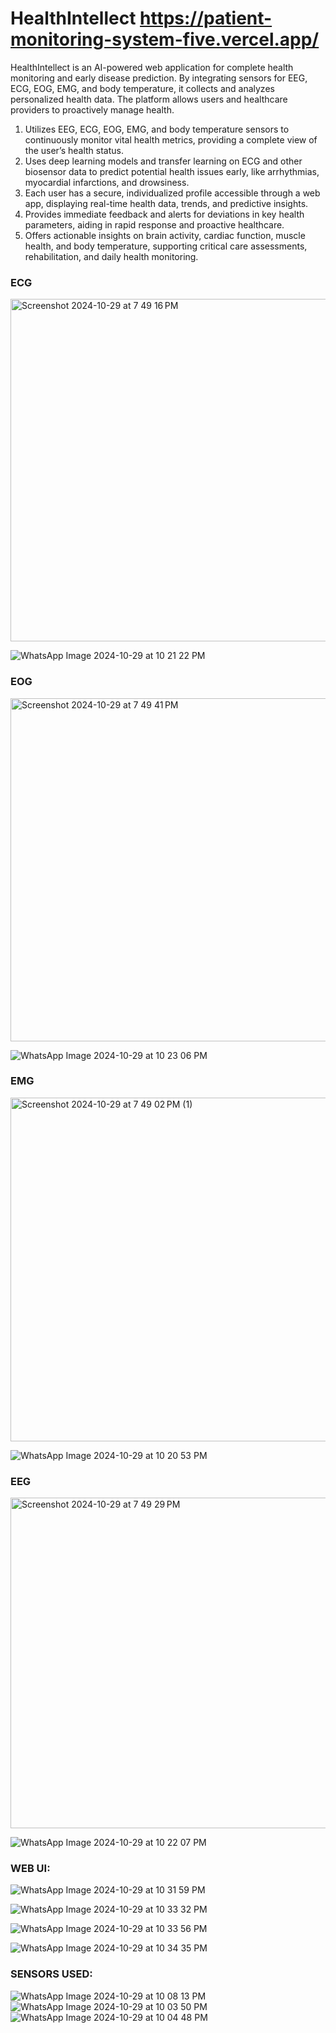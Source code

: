 # HealthIntellect https://patient-monitoring-system-five.vercel.app/
HealthIntellect is an AI-powered web application for complete health monitoring and early disease prediction. By integrating sensors for EEG, ECG, EOG, EMG, and body temperature, it collects and analyzes personalized health data. The platform allows users and healthcare providers to proactively manage health.


1) Utilizes EEG, ECG, EOG, EMG, and body temperature sensors to continuously monitor vital health metrics, providing a complete view of the user’s health status.
2) Uses deep learning models and transfer learning on ECG and other biosensor data to predict potential health issues early, like arrhythmias, myocardial infarctions, and drowsiness.
3) Each user has a secure, individualized profile accessible through a web app, displaying real-time health data, trends, and predictive insights.
4) Provides immediate feedback and alerts for deviations in key health parameters, aiding in rapid response and proactive healthcare.
5) Offers actionable insights on brain activity, cardiac function, muscle health, and body temperature, supporting critical care assessments, rehabilitation, and daily health monitoring.

### ECG
<img width="548" alt="Screenshot 2024-10-29 at 7 49 16 PM" src="https://github.com/user-attachments/assets/a543d786-3e3b-4860-90c8-013badb4309d">

![WhatsApp Image 2024-10-29 at 10 21 22 PM](https://github.com/user-attachments/assets/39eca2de-289f-4dfc-84f1-d75581af5d89)

### EOG
<img width="549" alt="Screenshot 2024-10-29 at 7 49 41 PM" src="https://github.com/user-attachments/assets/e1d79db8-aa45-42ef-8618-b31a5618f894">

![WhatsApp Image 2024-10-29 at 10 23 06 PM](https://github.com/user-attachments/assets/eabe5b5c-586a-45b2-9a7c-cc1362f90018)

### EMG
<img width="550" alt="Screenshot 2024-10-29 at 7 49 02 PM (1)" src="https://github.com/user-attachments/assets/4b6bd048-8bcf-4e24-a442-63ff1babe385">

![WhatsApp Image 2024-10-29 at 10 20 53 PM](https://github.com/user-attachments/assets/8bbfcbe7-9c9b-4011-bead-467906e649c0)

### EEG
<img width="529" alt="Screenshot 2024-10-29 at 7 49 29 PM" src="https://github.com/user-attachments/assets/6ecda286-07c1-45a8-9d20-afc2c71d6539">

![WhatsApp Image 2024-10-29 at 10 22 07 PM](https://github.com/user-attachments/assets/8c1806a3-80a1-4e6c-9fd2-6f6b949c3418)

### WEB UI:

![WhatsApp Image 2024-10-29 at 10 31 59 PM](https://github.com/user-attachments/assets/5068844c-e9c5-4ac1-b08a-3476cce5c51e)

![WhatsApp Image 2024-10-29 at 10 33 32 PM](https://github.com/user-attachments/assets/ab6a7877-2191-45c9-bc70-03c42220611a)

![WhatsApp Image 2024-10-29 at 10 33 56 PM](https://github.com/user-attachments/assets/c5c884b7-5436-480a-8bd4-d891f215375c)

![WhatsApp Image 2024-10-29 at 10 34 35 PM](https://github.com/user-attachments/assets/a7466946-ff3f-49ee-9467-2e6900b92cc4)


### SENSORS USED:
![WhatsApp Image 2024-10-29 at 10 08 13 PM](https://github.com/user-attachments/assets/77e5748e-c3de-4bf6-a837-1cf910f320e3)
![WhatsApp Image 2024-10-29 at 10 03 50 PM](https://github.com/user-attachments/assets/e6d0731f-2627-4ca7-a567-451c63ebf7be)
![WhatsApp Image 2024-10-29 at 10 04 48 PM](https://github.com/user-attachments/assets/4c5680d9-e39d-42e3-83e5-31f1ca0ea8ac)
